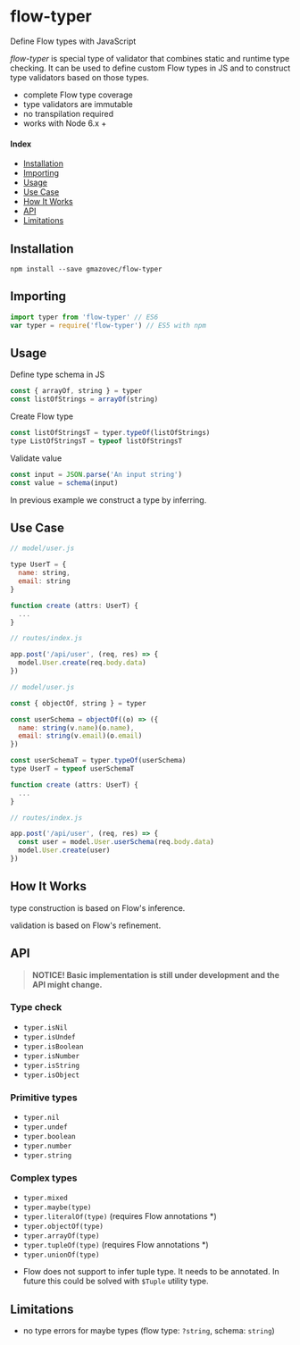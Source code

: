 # flow-typer

Define Flow types with JavaScript

_flow-typer_ is special type of validator that  combines static and runtime type checking. It can be used to define custom Flow types in JS and to construct type validators based on those types.


- complete Flow type coverage
- type validators are immutable
- no transpilation required
- works with Node 6.x +

#### Index

- [Installation](#nstallation)
- [Importing](#importing)
- [Usage](#usage)
- [Use Case](#use-case)
- [How It Works](#how-it-works)
- [API](#api)
- [Limitations](#limitations)


## Installation

```shell
npm install --save gmazovec/flow-typer
```


## Importing

```javascript
import typer from 'flow-typer' // ES6
var typer = require('flow-typer') // ES5 with npm
```


## Usage

Define type schema in JS

```javascript
const { arrayOf, string } = typer
const listOfStrings = arrayOf(string)
```

Create Flow type

```javascript
const listOfStringsT = typer.typeOf(listOfStrings)
type ListOfStringsT = typeof listOfStringsT
```

Validate value

```javascript
const input = JSON.parse('An input string')
const value = schema(input)
```

In previous example we construct a type by inferring.


## Use Case

```javascript
// model/user.js

type UserT = {
  name: string,
  email: string
}

function create (attrs: UserT) {
  ...
}

// routes/index.js

app.post('/api/user', (req, res) => {
  model.User.create(req.body.data)
})
```

```javascript
// model/user.js

const { objectOf, string } = typer

const userSchema = objectOf((o) => ({
  name: string(v.name)(o.name),
  email: string(v.email)(o.email)
})

const userSchemaT = typer.typeOf(userSchema)
type UserT = typeof userSchemaT

function create (attrs: UserT) {
  ...
}

// routes/index.js

app.post('/api/user', (req, res) => {
  const user = model.User.userSchema(req.body.data)
  model.User.create(user)
})
```


## How It Works

type construction is based on Flow's inference.

validation is based on Flow's refinement.


## API

> **NOTICE! Basic implementation is still under development and the API might change.**

### Type check

- `typer.isNil`
- `typer.isUndef`
- `typer.isBoolean`
- `typer.isNumber`
- `typer.isString`
- `typer.isObject`

### Primitive types

- `typer.nil`
- `typer.undef`
- `typer.boolean`
- `typer.number`
- `typer.string`

### Complex types

- `typer.mixed`
- `typer.maybe(type)`
- `typer.literalOf(type)` (requires Flow annotations \*)
- `typer.objectOf(type)`
- `typer.arrayOf(type)`
- `typer.tupleOf(type)` (requires Flow annotations \*)
- `typer.unionOf(type)`

* Flow does not support to infer tuple type. It needs to be annotated. In future
this could be solved with `$Tuple` utility type.


## Limitations

- no type errors for maybe types (flow type: `?string`, schema: `string`)
